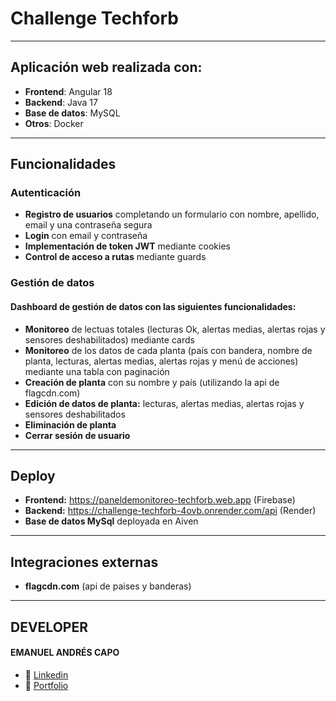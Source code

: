 # Challenge Techforb

---
## Aplicación web realizada con:

- **Frontend**: Angular 18
- **Backend**: Java 17
- **Base de datos**: MySQL
- **Otros**: Docker

---
## Funcionalidades

### Autenticación
- **Registro de usuarios** completando un formulario con nombre, apellido, email y una contraseña segura
- **Login** con email y contraseña
- **Implementación de token JWT** mediante cookies
- **Control de acceso a rutas** mediante guards

### Gestión de datos
#### **Dashboard de gestión de datos** con las siguientes funcionalidades:
- **Monitoreo** de lectuas totales (lecturas Ok, alertas medias, alertas rojas y sensores deshabilitados) mediante cards
- **Monitoreo** de los datos de cada planta (país con bandera, nombre de planta, lecturas, alertas medias, alertas rojas y menú de acciones) mediante una tabla con paginación
- **Creación de planta** con su nombre y país (utilizando la api de flagcdn.com)
- **Edición de datos de planta:** lecturas, alertas medias, alertas rojas y sensores deshabilitados
- **Eliminación de planta**
- **Cerrar sesión de usuario**

---
## Deploy
- **Frontend:** https://paneldemonitoreo-techforb.web.app (Firebase)
- **Backend:** https://challenge-techforb-4ovb.onrender.com/api (Render)
- **Base de datos MySql** deployada en Aiven

---
## Integraciones externas
- **flagcdn.com** (api de paises y banderas)

---
## DEVELOPER

#### EMANUEL ANDRÉS CAPO
- 📜 [Linkedin](https://www.linkedin.com/in/emanuel-capo)
- 💼 [Portfolio](https://portfolioemanuel-v2.web.app)
